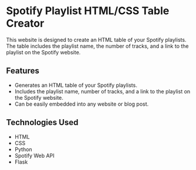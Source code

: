 
# Spotify Playlist HTML/CSS Table Creator


This website is designed to create an HTML table of your Spotify playlists. The table includes the playlist name, the number of tracks, and a link to the playlist on the Spotify website.

## Features
* Generates an HTML table of your Spotify playlists.
* Includes the playlist name, number of tracks, and a link to the playlist on the Spotify website.
* Can be easily embedded into any website or blog post.


## Technologies Used
* HTML
* CSS
* Python
* Spotify Web API
* Flask
